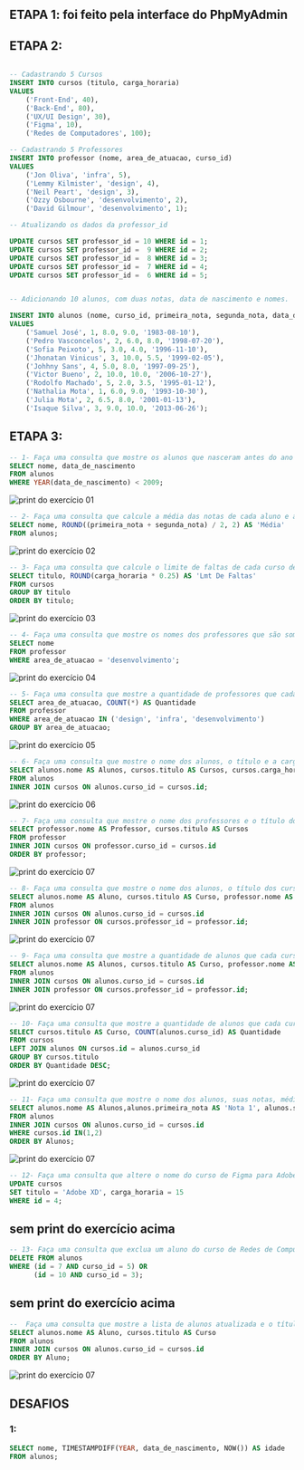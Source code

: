 ## ETAPA 1: foi feito pela interface do PhpMyAdmin

## ETAPA 2:

```sql

-- Cadastrando 5 Cursos 
INSERT INTO cursos (titulo, carga_horaria)
VALUES
    ('Front-End', 40),
    ('Back-End', 80),
    ('UX/UI Design', 30),
    ('Figma', 10),
    ('Redes de Computadores', 100);

-- Cadastrando 5 Professores
INSERT INTO professor (nome, area_de_atuacao, curso_id)
VALUES
    ('Jon Oliva', 'infra', 5),
    ('Lemmy Kilmister', 'design', 4),
    ('Neil Peart', 'design', 3),
    ('Ozzy Osbourne', 'desenvolvimento', 2),
    ('David Gilmour', 'desenvolvimento', 1);

-- Atualizando os dados da professor_id

UPDATE cursos SET professor_id = 10 WHERE id = 1;
UPDATE cursos SET professor_id =  9 WHERE id = 2;
UPDATE cursos SET professor_id =  8 WHERE id = 3;
UPDATE cursos SET professor_id =  7 WHERE id = 4;
UPDATE cursos SET professor_id =  6 WHERE id = 5; 


-- Adicionando 10 alunos, com duas notas, data de nascimento e nomes.

INSERT INTO alunos (nome, curso_id, primeira_nota, segunda_nota, data_de_nascimento)
VALUES
    ('Samuel José', 1, 8.0, 9.0, '1983-08-10'),
    ('Pedro Vasconcelos', 2, 6.0, 8.0, '1998-07-20'),
    ('Sofia Peixoto', 5, 3.0, 4.0, '1996-11-10'),
    ('Jhonatan Vinicus', 3, 10.0, 5.5, '1999-02-05'),
    ('Johhny Sans', 4, 5.0, 8.0, '1997-09-25'),
    ('Victor Bueno', 2, 10.0, 10.0, '2006-10-27'),
    ('Rodolfo Machado', 5, 2.0, 3.5, '1995-01-12'),
    ('Nathalia Mota', 1, 6.0, 9.0, '1993-10-30'),
    ('Julia Mota', 2, 6.5, 8.0, '2001-01-13'),
    ('Isaque Silva', 3, 9.0, 10.0, '2013-06-26');
```

## ETAPA 3:

```sql
-- 1- Faça uma consulta que mostre os alunos que nasceram antes do ano 2009
SELECT nome, data_de_nascimento
FROM alunos
WHERE YEAR(data_de_nascimento) < 2009;
```
![print do exercício 01](/imagens/exercicio-01.png)

```sql
-- 2- Faça uma consulta que calcule a média das notas de cada aluno e as mostre com duas casas decimais.
SELECT nome, ROUND((primeira_nota + segunda_nota) / 2, 2) AS 'Média'
FROM alunos;
```
![print do exercício 02](/imagens/exercicio-02.png)

```sql
-- 3- Faça uma consulta que calcule o limite de faltas de cada curso de acordo com a carga horária. Considere o limite como 25% da carga horária. Classifique em ordem crescente pelo título do curso.
SELECT titulo, ROUND(carga_horaria * 0.25) AS 'Lmt De Faltas'
FROM cursos
GROUP BY titulo
ORDER BY titulo;
```
![print do exercício 03](/imagens/exercicio-03.png)

```sql
-- 4- Faça uma consulta que mostre os nomes dos professores que são somente da área "desenvolvimento".
SELECT nome
FROM professor
WHERE area_de_atuacao = 'desenvolvimento';
```
![print do exercício 04](/imagens/exercicio-04.png)

```sql
-- 5- Faça uma consulta que mostre a quantidade de professores que cada área ("design", "infra", "desenvolvimento") possui.
SELECT area_de_atuacao, COUNT(*) AS Quantidade
FROM professor
WHERE area_de_atuacao IN ('design', 'infra', 'desenvolvimento')
GROUP BY area_de_atuacao;
```
![print do exercício 05](/imagens/exercicio-05.png)

```sql
-- 6- Faça uma consulta que mostre o nome dos alunos, o título e a carga horária dos cursos que fazem.
SELECT alunos.nome AS Alunos, cursos.titulo AS Cursos, cursos.carga_horaria
FROM alunos
INNER JOIN cursos ON alunos.curso_id = cursos.id;
```
![print do exercício 06](/imagens/exercicio-06.png)

```sql
-- 7- Faça uma consulta que mostre o nome dos professores e o título do curso que lecionam. Classifique pelo nome do professor.
SELECT professor.nome AS Professor, cursos.titulo AS Cursos
FROM professor 
INNER JOIN cursos ON professor.curso_id = cursos.id
ORDER BY professor;
```
![print do exercício 07](/imagens/exercicio-07.png)

```sql
-- 8- Faça uma consulta que mostre o nome dos alunos, o título dos cursos que fazem, e o professor de cada curso.
SELECT alunos.nome AS Aluno, cursos.titulo AS Curso, professor.nome AS Professor 
FROM alunos
INNER JOIN cursos ON alunos.curso_id = cursos.id
INNER JOIN professor ON cursos.professor_id = professor.id;
```
![print do exercício 07](/imagens/exercicio-08.png)

```sql
-- 9- Faça uma consulta que mostre a quantidade de alunos que cada curso possui. Classifique os resultados em ordem descrecente de acordo com a quantidade de alunos.
SELECT alunos.nome AS Alunos, cursos.titulo AS Curso, professor.nome AS Professor 
FROM alunos
INNER JOIN cursos ON alunos.curso_id = cursos.id
INNER JOIN professor ON cursos.professor_id = professor.id;
```
![print do exercício 07](/imagens/exercicio-09.png)

```sql
-- 10- Faça uma consulta que mostre a quantidade de alunos que cada curso possui. Classifique os resultados em ordem descrecente de acordo com a quantidade de alunos.
SELECT cursos.titulo AS Curso, COUNT(alunos.curso_id) AS Quantidade
FROM cursos
LEFT JOIN alunos ON cursos.id = alunos.curso_id
GROUP BY cursos.titulo
ORDER BY Quantidade DESC;
```
![print do exercício 07](/imagens/exercicio-10.png)

```sql
-- 11- Faça uma consulta que mostre o nome dos alunos, suas notas, médias, e o título dos cursos que fazem. Devem ser considerados somente os alunos de Front-End e Back-End. Mostre os resultados classificados pelo nome do aluno.
SELECT alunos.nome AS Alunos,alunos.primeira_nota AS 'Nota 1', alunos.segunda_nota AS 'Nota 2', ROUND((primeira_nota + segunda_nota) / 2, 2) AS 'Média', cursos.titulo AS Curso
FROM alunos
INNER JOIN cursos ON alunos.curso_id = cursos.id
WHERE cursos.id IN(1,2)
ORDER BY Alunos;
```
![print do exercício 07](/imagens/exercicio-11.png)

```sql
-- 12- Faça uma consulta que altere o nome do curso de Figma para Adobe XD e sua carga horária de 10 para 15.
UPDATE cursos
SET titulo = 'Adobe XD', carga_horaria = 15
WHERE id = 4;
```
## sem print do exercício acima

```sql
-- 13- Faça uma consulta que exclua um aluno do curso de Redes de Computadores e um aluno do curso de UX/UI.
DELETE FROM alunos
WHERE (id = 7 AND curso_id = 5) OR
      (id = 10 AND curso_id = 3);
```
## sem print do exercício acima

```sql
--  Faça uma consulta que mostre a lista de alunos atualizada e o título dos cursos que fazem, classificados pelo nome do aluno.
SELECT alunos.nome AS Aluno, cursos.titulo AS Curso
FROM alunos
INNER JOIN cursos ON alunos.curso_id = cursos.id
ORDER BY Aluno;
```
![print do exercício 07](/imagens/exercicio-13.png)

## DESAFIOS 

### 1:
```sql
SELECT nome, TIMESTAMPDIFF(YEAR, data_de_nascimento, NOW()) AS idade
FROM alunos;
```